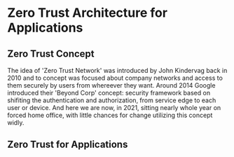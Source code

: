 # Zero Trust Architecture for Applications


## Zero Trust Concept
The idea of 'Zero Trust Network' was introduced by John Kindervag back in 2010 and to concept was focused about company networks and access to them securely by users from whereever they want. Around 2014 Google introduced their 'Beyond Corp' concept: security framework based on shifiting the authentication and authorization, from service edge to each user or device. And here we are now, in 2021, sitting nearly whole year on forced home office, with little chances for change utilizing this concept widly. 

## Zero Trust for Applications
